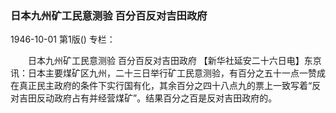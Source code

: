 ### 日本九州矿工民意测验  百分百反对吉田政府

1946-10-01
第1版()
专栏：

　　日本九州矿工民意测验
    百分百反对吉田政府
    【新华社延安二十六日电】东京讯：日本主要煤矿区九州，二十三日举行矿工民意测验，有百分之五十一点一赞成在真正民主政府的条件下实行国有化，其余百分之四十八点九的票上一致写着“反对吉田反动政府占有并经营煤矿”。结果百分之百是反对吉田政府的。
